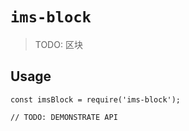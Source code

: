 # `ims-block`

> TODO: 区块

## Usage

```
const imsBlock = require('ims-block');

// TODO: DEMONSTRATE API
```
